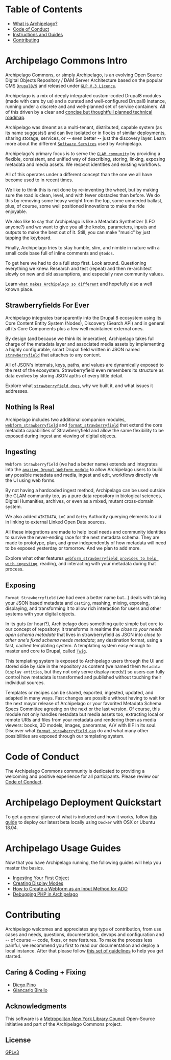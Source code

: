 # Table of Contents
* [What is Archipelago?](https://github.com/esmero/archipelago-documentation#archipelago-commons-intro)
* [Code of Conduct](https://github.com/esmero/archipelago-documentation/blob/8.x-1.0-beta1/CODE_OF_CONDUCT.md)
* [Instructions and Guides](https://github.com/esmero/archipelago-documentation#archipelago-deployment-quickstart)
* [Contributing](https://github.com/esmero/archipelago-documentation#contributing)

# Archipelago Commons Intro

Archipelago Commons, or simply Archipelago, is an evolving Open Source Digital Objects Repository / DAM Server Architecture based
on the popular CMS [`Drupal8/9`](https://www.drupal.org) and released under [`GLP V.3 Licence`](https://www.gnu.org/licenses/gpl-3.0.txt).

Archipelago is a mix of deeply integrated custom-coded Drupal8 modules (made with care by us) and a curated and well-configured Drupal8 instance, running under a discrete and and well-planned set of service containers.
All of this driven by a clear and [concise but thoughtfull planned technical roadmap](https://github.com/esmero/archipelago-deployment/issues/5).

Archipelago was dreamt as a multi-tenant, distributed, capable system (as its name suggests!) and can live isolated or in flocks of similar deployments, sharing storage, services, or -- even better -- just the discovery layer. Learn more about the different [`Software Services`](devops.md) used by Archipelago.

Archipelago's primary focus is to serve the [`GLAM community`](https://en.wikipedia.org/wiki/GLAM_(industry_sector)) by providing a flexible, consistent, and unified way of describing, storing, linking, exposing metadata and media assets. We respect identities and existing workflows.

All of this operates under a  different concept than the one we all have become used to in recent times.

We like to think this is not done by re-inventing the wheel, but by making sure the road is clean, level, and with fewer obstacles
than before. We do this by removing some heavy weight from the top, some unneeded ballast, plus, of course, some well positioned innovations to make the ride enjoyable.

We also like to say that Archipelago is like a Metadata Synthetizer (LFO anyone?) and we want to give you all the knobs, parameters, inputs and outputs to make the best out of it. Still, you can make "music" by just tapping the keyboard.

Finally, Archipelago tries to stay humble, slim, and nimble in nature with a small code base full of inline comments and `@todos`.

To get here we had to do a full stop first. Look around. Questioning everything we knew. Research and test (repeat) and then re-architect slowly on new and old assumptions, and especially new community values.

Learn [`what makes Archipelago so different`](docs/ourtake.md) and hopefully also a well known place.


## Strawberryfields For Ever

Archipelago integrates transparently into the Drupal 8 ecosystem using its Core Content Entity System (Nodes), Discovery (Search API) and in general all its Core Components plus a few well maintained external ones.

By design (and because we think its imperative), Archipelago takes full charge of the metadata layer and associated media assets by implementing a highly configurable, smart Drupal field written in JSON named [`strawberryfield`](https://github.com/esmero/strawberryfield/tree/8.x-1.0-beta1) that attaches to any content.

All of JSON's internals, keys, paths, and values are dynamically exposed to the rest of the ecosystem. Strawberryfield even remembers its structure as data evolves by storing JSON apths of every little detail.

Explore what [`strawberryfield does`](docs/strawberryfield.md), why we built it, and what issues it addresses.

## Nothing Is Real

Archipelago includes two additional companion modules, [`webform_strawberryfield`](https://github.com/esmero/webform_strawberryfield/tree/8.x-1.0-beta1) and [`format_strawberryfield`](https://github.com/esmero/webform_strawberryfield/tree/8.x-1.0-beta1) that
extend the core metadata capabilities of Strawberryfield and allow the same flexibility to be exposed during ingest and viewing of digital objects.

## Ingesting

`Webform Strawberryfield` (we had a better name) extends and integrates into the [`amazing Drupal Webform module`](https://www.drupal.org/project/webform) to allow Archipelago users to build any possible metadata and media, ingest and edit, workflows directly via the UI using web forms.

By not having a hardcoded ingest method, Archipelago can be used outside the GLAM community too, as a pure data repository in biological sciences, Digital Humanities, archives, or even as a mixed, mutant cross-domain system.

We also added `WIKIDATA`, `LoC` and `Getty` Authority querying elements to aid in linking to external Linked Open Data sources.

All these integrations are made to help local needs and community identities to survive the never-ending race for the next metadata schema. They are made to prototype, plan, and grow independently of how metadata will need to be exposed yesterday or tomorrow. And we plan to add more.

Explore what other features [`webform_strawberryfield provides to help with ingesting`](docs/webform.md), reading, and interacting with your metadata during that process.

## Exposing
`Format Strawberryfield` (we had even a better name but...) deals with taking your JSON based metadata and `casting`, mashing, mixing, exposing, displaying, and transforming it to allow rich interaction for users and other systems with your digital objects.

In its guts (or heart?), Archipelago does something quite simple but core to our concept of repository: it transforms in realtime the _close to your needs open schema metadata_ that lives in strawberryfield as JSON into _close to other one's fixed schema needs metadata_; any destination format, using a fast, cached templating system. A templating system easy enough to master and core to Drupal, called [`Twig`](https://twig.symfony.com/doc/2.x/).

This templating system is exposed to Archipelago users through the UI and stored side by side in the repository as content
(we named them `Metadata Display entities`, but they not only serve display needs!) so users can fully control how metadata is transformed and published without touching their individual sources.

Templates or recipes can be shared, exported, ingested, updated, and adapted in many ways. Fast changes are possible without having to wait for the next mayor release of Archipelago or your favorited Metadata Schema Specs Committee agreeing on the next or the last version. Of course, this module not only handles metadata but media assets too, extracting local or remote URIs and files from your metadata and rendering them as media viewers: books, 3D models, images, panoramas, A/V with IIIF in its soul. Discover what [`format_strawberryfield can`](format.md) do and what many other possibilities are exposed through our templating system.

# Code of Conduct
The Archipelago Commons community is dedicated to providing a welcoming and positive experience for all participants. Please review our [Code of Conduct](docs/CODE_OF_CONDUCT.md).

# Archipelago Deployment Quickstart
To get a general glance of what is included and how it works, follow [this guide](https://github.com/esmero/archipelago-deployment/blob/8.x-1.0-beta1/README.md) to deploy our latest beta locally using `Docker` with OSX or Ubuntu 18.04.

# Archipelago Usage Guides
Now that you have Archipelago running, the following guides will help you master the basics.
* [Ingesting Your First Object](docs/firstobject.md)
* [Creating Display Modes](docs/createdisplaymodes.md)
* [How to Create a Webform as an Input Method for ADO](docs/webformsasinput.md)
* [Debugging PHP in Archipelago](docs/xdebug.md)

# Contributing
Archipelago welcomes and appreciates any type of contribution, from use cases and needs, questions, documentation, devops and configuration and -- of course -- code, fixes, or new features. To make the process less painful, we recommend you first to read our documentation and deploy a local instance. After that please follow [this set of guidelines](docs/giveortake.md) to help you get started.

## Caring & Coding + Fixing
* [Diego Pino](https://github.com/DiegoPino)
* [Giancarlo Birello](https://github.com/giancarlobi)

## Acknowledgments
This software is a [Metropolitan New York Library Council](https://metro.org) Open-Source initiative and part of the Archipelago Commons project.

## License
[GPLv3](http://www.gnu.org/licenses/gpl-3.0.txt)
